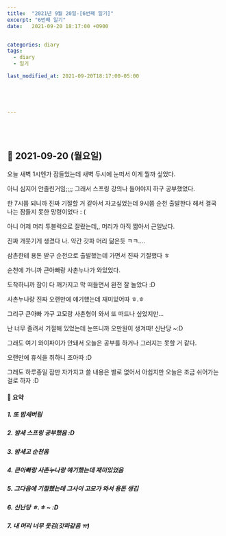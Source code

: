 ```yaml
---
title:  "2021년 9월 20일-[6번째 일기]"
excerpt: "6번째 일기"
date:   2021-09-20 18:17:00 +0900


categories: diary
tags:
  - diary
  - 일기

last_modified_at: 2021-09-20T18:17:00-05:00





---
```


<br/>

<br/>

## 🧾 2021-09-20 (월요일)

오늘 새벽 1시엔가 잠들었는데 새벽 두시에 눈떠서 이게 뭘까 싶었다.

아니 심지어 안졸린거임;;;; 그래서 스프링 강의나 들어야지 하구 공부했었다.

한 7시쯤 되니까 진짜 기절할 거 같아서 자고싶었는데 9시쯤 순천 출발한다 해서 결국 나는 잠들지 못한 망령이었다 : (

아니 어제 머리 투블럭으로 잘랐는데,, 머리가 아직 짧아서 근일났다.

진짜 개웃기게 생겼다 나. 약간 갓파 머리 닮은듯 ㅋㅋ....

삼촌한테 용돈 받구 순천으로 출발했는데 가면서 진짜 기절했다 ㅎ

순천에 가니까 큰아빠랑 사촌누나가 와있었다.

도착하니까 잠이 다 깨가지고 막 떠들면서 완전 잘 놀았다 :D

사촌누나랑 진짜 오랜만에 얘기했는데 재미있어따 ㅎ.ㅎ

그리구 큰아빠 가구 고모랑 사촌형이 와서 또 떠드나 싶었지만...

난 너무 졸려서 기절해 있었는데 눈뜨니까 오만원이 생겨따! 신난당 ~:D

그래도 여기 와이파이가 안돼서 오늘은 공부를 하거나 그러지는 못할 거 같다.

오랜만에 휴식을 취하니 조아따 :D

그래도 하루종일 잠만 자가지고 쓸 내용은 별로 없어서 아쉽지만 오늘은 조금 쉬어가는 걸로 하자 :D

#### 🧾 요약

##### 1. 또 밤새버림

##### 2. 밤새 스프링 공부했음 :D

##### 3. 밤새고 순천옴

##### 4. 큰아빠랑 사촌누나랑 얘기했는데 재미있었음

##### 5. 그다음에 기절했는데 그사이 고모가 와서 용돈 생김

##### 6. 신난당 ㅎ.ㅎ ~ :D

##### 7. 내 머리 너무 웃김(갓파같음 ㅠ)



